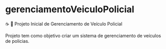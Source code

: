 # gerenciamentoVeiculoPolicial
:coffee: :police_car: Projeto Inicial de Gerenciamento de Veículo Policial

Projeto tem como objetivo criar um sistema de gerenciamento de veículos de policias.
